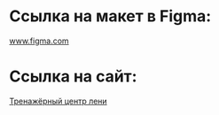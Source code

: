 # Ссылка на макет в Figma:
<a href="https://www.figma.com/file/fohToSAlZ3UfPN8LTjXeI6/%D0%9F%D1%80%D0%BE%D1%82%D0%BE%D1%82%D0%B8%D0%BF?type=design&node-id=0-1&mode=design&t=n7oaGaVSDdR7wsev-0" target="_blank"> www.figma.com </a>

# Ссылка на сайт:
<a href="https://lullaiza.github.io/Art-practice/" target="_blank"> Тренажёрный центр лени </a>
